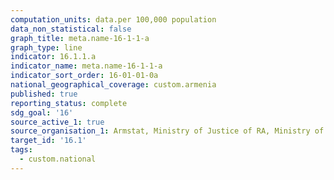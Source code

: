 ```yaml
---
computation_units: data.per 100,000 population
data_non_statistical: false
graph_title: meta.name-16-1-1-a
graph_type: line
indicator: 16.1.1.a
indicator_name: meta.name-16-1-1-a
indicator_sort_order: 16-01-01-0a
national_geographical_coverage: custom.armenia
published: true
reporting_status: complete
sdg_goal: '16'
source_active_1: true
source_organisation_1: Armstat, Ministry of Justice of RA, Ministry of Health of RA
target_id: '16.1'
tags:
  - custom.national
---
```

